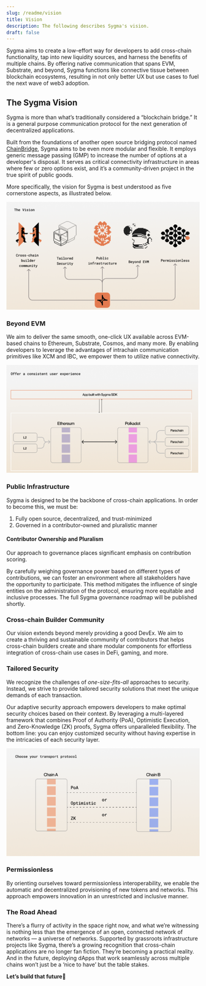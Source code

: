 ```yaml
---
slug: /readme/vision
title: Vision
description: The following describes Sygma's vision.
draft: false
---
```


Sygma aims to create a low-effort way for developers to add cross-chain functionality, tap into new liquidity sources, and harness the benefits of multiple chains. By offering native communication that spans EVM, Substrate, and beyond, Sygma functions like connective tissue between blockchain ecosystems, resulting in not only better UX but use cases to fuel the next wave of web3 adoption. 

## The Sygma Vision

Sygma is more than what’s traditionally considered a “blockchain bridge.” It is a general purpose communication protocol for the next generation of decentralized applications.

Built from the foundations of another open source bridging protocol named [ChainBridge](https://chainbridge.chainsafe.io), Sygma aims to be even more modular and flexible. It employs generic message passing (GMP) to increase the number of options at a developer's disposal. It serves as critical connectivity infrastructure in areas where few or zero options exist, and it’s a community-driven project in the true spirit of public goods. 

More specifically, the vision for Sygma is best understood as five cornerstone aspects, as illustrated below. 

![](<../../static/assets/sygmavision.png>)

### Beyond EVM

We aim to deliver the same smooth, one-click UX available across EVM-based chains to Ethereum, Substrate, Cosmos, and many more. By enabling developers to leverage the advantages of intrachain communication primitives like XCM and IBC, we empower them to utilize native connectivity.

![](<../../static/assets/beyondevm.png>)

### Public Infrastructure

Sygma is designed to be the backbone of cross-chain applications. In order to become this, we must be:
1. Fully open source, decentralized, and trust-minimized
2. Governed in a contributor-owned and pluralistic manner 

#### Contributor Ownership and Pluralism

Our approach to governance places significant emphasis on contribution scoring. 

By carefully weighing governance power based on different types of contributions, we can foster an environment where all stakeholders have the opportunity to participate. This method mitigates the influence of single entities on the administration of the protocol, ensuring more equitable and inclusive processes. The full Sygma governance roadmap will be published shortly. 

### Cross-chain Builder Community 

Our vision extends beyond merely providing a good DevEx. We aim to create a thriving and sustainable community of contributors that helps cross-chain builders create and share modular components for effortless integration of cross-chain use cases in DeFi, gaming, and more.

### Tailored Security

We recognize the challenges of _one-size-fits-all_ approaches to security. Instead, we strive to provide tailored security solutions that meet the unique demands of each transaction.

Our adaptive security approach empowers developers to make optimal security choices based on their context. By leveraging a multi-layered framework that combines Proof of Authority (PoA), Optimistic Execution, and Zero-Knowledge (ZK) proofs, Sygma offers unparalleled flexibility. The bottom line: you can enjoy customized security without having expertise in the intricacies of each security layer.

![](<../../static/assets/tailoredsecurity.png>)

### Permissionless

By orienting ourselves toward permissionless interoperability, we enable the automatic and decentralized provisioning of new tokens and networks. This approach empowers innovation in an unrestricted and inclusive manner.

### The Road Ahead

There’s a flurry of activity in the space right now, and what we’re witnessing is nothing less than the emergence of an open, connected network of networks — a universe of networks. Supported by grassroots infrastructure projects like Sygma, there’s a growing recognition that cross-chain applications are no longer fan fiction. They’re becoming a practical reality. And in the future, deploying dApps that work seamlessly across multiple chains won’t just be a ‘nice to have’ but the table stakes. 

**Let’s build that future🤝**




